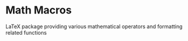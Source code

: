 # Math Macros

LaTeX package providing various mathematical operators and formatting related functions
